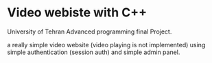 # Video webiste with C++

University of Tehran Advanced programming final Project.

a really simple video website (video playing is not implemented) using simple authentication (session auth) and simple admin panel.

